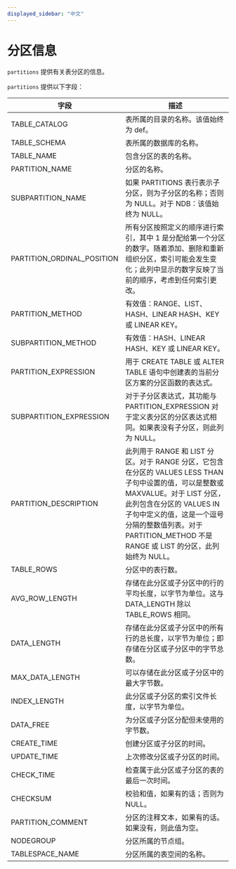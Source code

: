 ```yaml
---
displayed_sidebar: "中文"
---
```


# 分区信息

`partitions` 提供有关表分区的信息。

`partitions` 提供以下字段：

| 字段                       | 描述                                                         |
| -------------------------- | ------------------------------------------------------------ |
| TABLE_CATALOG              | 表所属的目录的名称。该值始终为 def。                         |
| TABLE_SCHEMA               | 表所属的数据库的名称。                                       |
| TABLE_NAME                 | 包含分区的表的名称。                                         |
| PARTITION_NAME             | 分区的名称。                                                 |
| SUBPARTITION_NAME          | 如果 PARTITIONS 表行表示子分区，则为子分区的名称；否则为 NULL。对于 NDB：该值始终为 NULL。 |
| PARTITION_ORDINAL_POSITION | 所有分区按照定义的顺序进行索引，其中 1 是分配给第一个分区的数字。随着添加、删除和重新组织分区，索引可能会发生变化；此列中显示的数字反映了当前的顺序，考虑到任何索引更改。 |
| PARTITION_METHOD           | 有效值：RANGE、LIST、HASH、LINEAR HASH、KEY 或 LINEAR KEY。  |
| SUBPARTITION_METHOD        | 有效值：HASH、LINEAR HASH、KEY 或 LINEAR KEY。               |
| PARTITION_EXPRESSION       | 用于 CREATE TABLE 或 ALTER TABLE 语句中创建表的当前分区方案的分区函数的表达式。 |
| SUBPARTITION_EXPRESSION    | 对于子分区表达式，其功能与 PARTITION_EXPRESSION 对于定义表分区的分区表达式相同。如果表没有子分区，则此列为 NULL。 |
| PARTITION_DESCRIPTION      | 此列用于 RANGE 和 LIST 分区。对于 RANGE 分区，它包含在分区的 VALUES LESS THAN 子句中设置的值，可以是整数或 MAXVALUE。对于 LIST 分区，此列包含在分区的 VALUES IN 子句中定义的值，这是一个逗号分隔的整数值列表。对于 PARTITION_METHOD 不是 RANGE 或 LIST 的分区，此列始终为 NULL。 |
| TABLE_ROWS                 | 分区中的表行数。                                             |
| AVG_ROW_LENGTH             | 存储在此分区或子分区中的行的平均长度，以字节为单位。这与 DATA_LENGTH 除以 TABLE_ROWS 相同。 |
| DATA_LENGTH                | 存储在此分区或子分区中的所有行的总长度，以字节为单位；即存储在分区或子分区中的字节总数。 |
| MAX_DATA_LENGTH            | 可以存储在此分区或子分区中的最大字节数。                     |
| INDEX_LENGTH               | 此分区或子分区的索引文件长度，以字节为单位。                 |
| DATA_FREE                  | 为分区或子分区分配但未使用的字节数。                         |
| CREATE_TIME                | 创建分区或子分区的时间。                                     |
| UPDATE_TIME                | 上次修改分区或子分区的时间。                                 |
| CHECK_TIME                 | 检查属于此分区或子分区的表的最后一次时间。                   |
| CHECKSUM                   | 校验和值，如果有的话；否则为 NULL。                          |
| PARTITION_COMMENT          | 分区的注释文本，如果有的话。如果没有，则此值为空。           |
| NODEGROUP                  | 分区所属的节点组。                                           |
| TABLESPACE_NAME            | 分区所属的表空间的名称。                                     |